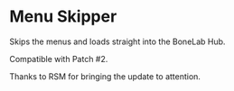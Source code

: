 # Menu Skipper

Skips the menus and loads straight into the BoneLab Hub.

Compatible with Patch #2.

Thanks to RSM for bringing the update to attention.
